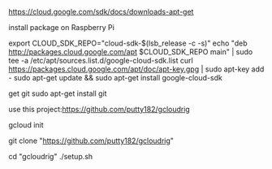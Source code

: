 

https://cloud.google.com/sdk/docs/downloads-apt-get


install package on Raspberry Pi

export CLOUD_SDK_REPO="cloud-sdk-$(lsb_release -c -s)"
echo "deb http://packages.cloud.google.com/apt $CLOUD_SDK_REPO main" | sudo tee -a /etc/apt/sources.list.d/google-cloud-sdk.list
curl https://packages.cloud.google.com/apt/doc/apt-key.gpg | sudo apt-key add -
sudo apt-get update && sudo apt-get install google-cloud-sdk


get git
sudo apt-get install git


use this project:https://github.com/putty182/gcloudrig

gcloud init

git clone "https://github.com/putty182/gcloudrig"

cd "gcloudrig"
./setup.sh
